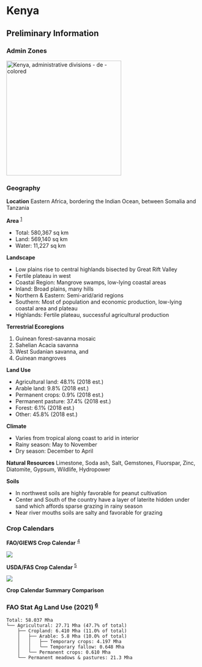 # Kenya

## Preliminary Information
<!-- References -->
[1]: https://www.cia.gov/the-world-factbook/countries/kenya/#geography
[2]: https://www.ncbi.nlm.nih.gov/pmc/articles/PMC5451287/
[3]: https://www.britannica.com/place/Kenya#ref37522
[4]: https://www.fao.org/giews/countrybrief/country.jsp?code=KEN
[5]: https://ipad.fas.usda.gov/countrysummary/default.aspx?id=KE
[6]: https://www.fao.org/faostat/en/#data/RL


### Admin Zones
<a title="TUBS, CC BY-SA 3.0 &lt;https://creativecommons.org/licenses/by-sa/3.0&gt;, via Wikimedia Commons" href="https://commons.wikimedia.org/wiki/File:Kenya,_administrative_divisions_-_de_-_colored.svg"><img width="300" alt="Kenya, administrative divisions - de - colored" src="https://upload.wikimedia.org/wikipedia/commons/thumb/5/54/Kenya%2C_administrative_divisions_-_de_-_colored.svg/512px-Kenya%2C_administrative_divisions_-_de_-_colored.svg.png"></a>

### Geography
**Location**
Eastern Africa, bordering the Indian Ocean, between Somalia and Tanzania

**Area** <sup>[1]</sup>
- Total: 580,367 sq km
- Land: 569,140 sq km
- Water: 11,227 sq km

**Landscape**
- Low plains rise to central highlands bisected by Great Rift Valley
- Fertile plateau in west
- Coastal Region: Mangrove swamps, low-lying coastal areas
- Inland: Broad plains, many hills
- Northern & Eastern: Semi-arid/arid regions
- Southern: Most of population and economic production, low-lying coastal area and plateau
- Highlands: Fertile plateau, successful agricultural production

**Terrestrial Ecoregions**
1. Guinean forest-savanna mosaic
2. Sahelian Acacia savanna
3. West Sudanian savanna, and
4. Guinean mangroves

**Land Use**
- Agricultural land: 48.1% (2018 est.)
- Arable land: 9.8% (2018 est.)
- Permanent crops: 0.9% (2018 est.)
- Permanent pasture: 37.4% (2018 est.)
- Forest: 6.1% (2018 est.)
- Other: 45.8% (2018 est.)

**Climate**
- Varies from tropical along coast to arid in interior
- Rainy season: May to November
- Dry season: December to April

**Natural Resources**
Limestone, Soda ash, Salt, Gemstones, Fluorspar, Zinc, Diatomite, Gypsum, Wildlife, Hydropower

**Soils**
- In northwest soils are highly favorable for peanut cultivation
- Center and South of the country have a layer of laterite hidden under sand which affords sparse grazing in rainy season
- Near river mouths soils are salty and favorable for grazing

### Crop Calendars

**FAO/GIEWS Crop Calendar** <sup>[4]</sup>

<img src="https://www.fao.org/giews/countrybrief/country/KEN/graphics/1_2023-06-12.jpg" />


**USDA/FAS Crop Calendar** <sup>[5]</sup>

<img src="https://ipad.fas.usda.gov/countrysummary/images/KE/cropcalendar/eafrica_ke_calendar.png" />

**Crop Calendar Summary Comparison**
<!-- - Both crop calendars include: groundnut, maize, millet, sorghum, and rice.
- The USDA FAS crop calendar also includes cotton.
- Both crop calendars show a sowing/planting period from June to August
- Both crop calendars show a harvest period from September to February -->

### FAO Stat Ag Land Use (2021) <sup>[6]</sup>
```
Total: 58.037 Mha
└── Agricultural: 27.71 Mha (47.7% of total)
    ├── Cropland: 6.410 Mha (11.0% of total)
    │   ├── Arable: 5.8 Mha (10.0% of total)
    │   │   ├── Temporary crops: 4.197 Mha
    │   │   └── Temporary fallow: 0.648 Mha
    │   └── Permanent crops: 0.610 Mha
    └── Permanent meadows & pastures: 21.3 Mha
```
